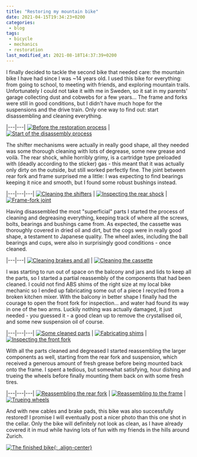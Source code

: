 ```yaml
---
title: "Restoring my mountain bike"
date: 2021-04-15T19:34:23+0200
categories:
 - blog
tags:
 - bicycle
 - mechanics
 - restoration
last_modified_at: 2021-08-18T14:37:39+0200
---
```


I finally decided to tackle the second bike that needed care: the mountain bike
I have had since I was ~14 years old.
I used this bike for everything: from going to school, to meeting with friends,
and exploring mountain trails.
Unfortunately I could not take it with me in Sweden, so it sat in my parents'
garage collecting dust and cobwebs for a few years...
The frame and forks were still in good conditions, but I didn't have much hope
for the suspensions and the drive train.
Only one way to find out: start disassembling and cleaning everything.

|---|---|
[![Before the restoration process][1t]][1] | [![Start of the disassembly process][2t]][2]

The shifter mechanisms were actually in really good shape, all they needed was
some thorough cleaning with lots of degrease, some new grease and voilà.
The rear shock, while horribly grimy, is a cartridge type preloaded with
(deadly according to the sticker) gas - this meant that it was actually only
dirty on the outside, but still worked perfectly fine.
The joint between rear fork and frame surprised me a little: I was expecting to
find bearings keeping it nice and smooth, but I found some robust bushings instead.

|---|---|---|
[![Cleaning the shifters][3t]][3] | [![Inspecting the rear shock][4t]][4] | [![Frame-fork joint][5t]][5]

Having disassembled the most "superficial" parts I started the process of
cleaning and degreasing everything, keeping track of where all the screws,
bolts, bearings and bushings came from.
As expected, the cassette was thoroughly covered in dried oil and dirt, but the
cogs were in really good shape, a testament to Japanese quality.
The wheel axles, including the ball bearings and cups, were also in
surprisingly good conditions - once cleaned.

|---|---|
[![Cleaning brakes and all][6t]][6] | [![Cleaning the cassette][7t]][7]

I was starting to run out of space on the balcony and jars and lids to keep all
the parts, so I started a partial reassembly of the components that had been cleaned.
I could not find ABS shims of the right size at my local bike mechanic so I
ended up fabricating some out of a piece I recycled from a broken kitchen mixer.
With the balcony in better shape I finally had the courage to open the front
fork for inspection... and water had found its way in one of the two arms.
Luckily nothing was actually damaged, it just needed - you guessed it - a good
clean up to remove the crystallised oil, and some new suspension oil of course.

|---|---|---|
[![Some cleaned parts][8t]][8] | [![Fabricating shims][9t]][9] | [![Inspecting the front fork][10t]][10]

With all the parts cleaned and degreased I started reassembling the larger
components as well, starting from the rear fork and suspension, which received
a generous amount of fresh grease before being mounted back onto the frame.
I spent a tedious, but somewhat satisfying, hour dishing and trueing the wheels
before finally mounting them back on with some fresh tires.

|---|---|---|
[![Reassembling the rear fork][11t]][11] | [![Reassembling to the frame][12t]][12] | [![Trueing wheels][13t]][13]

And with new cables and brake pads, this bike was also successfully restored!
I promise I will eventually post a nicer photo than this one shot in the
cellar. Only the bike will definitely not look as clean, as I have already
covered it in mud while having lots of fun with my friends in the hills around
Zurich.

[![The finished bike][14t]{: .align-center}][14]


[1]:  /assets/posts/2021-04-15_bike02/01_before_restoration.jpg
[2]:  /assets/posts/2021-04-15_bike02/02_start_disassembly.jpg
[3]:  /assets/posts/2021-04-15_bike02/03_fixing_shifters.jpg
[4]:  /assets/posts/2021-04-15_bike02/04_rear_shock.jpg
[5]:  /assets/posts/2021-04-15_bike02/05_disassemble_rear_fork.jpg
[6]:  /assets/posts/2021-04-15_bike02/06_cleaning_parts.jpg
[7]:  /assets/posts/2021-04-15_bike02/07_more_cleaning.jpg
[8]:  /assets/posts/2021-04-15_bike02/08_cleaned_parts.jpg
[9]:  /assets/posts/2021-04-15_bike02/09_fabricating_shims.jpg
[10]: /assets/posts/2021-04-15_bike02/10_front_fork.jpg
[11]: /assets/posts/2021-04-15_bike02/11_rear_fork_reassembly.jpg
[12]: /assets/posts/2021-04-15_bike02/12_reassembling.jpg
[13]: /assets/posts/2021-04-15_bike02/13_trueing_wheels.jpg
[14]: /assets/posts/2021-04-15_bike02/14_finished.jpg

[1t]:  /assets/posts/2021-04-15_bike02/thumbs/01_before_restoration.jpg
[2t]:  /assets/posts/2021-04-15_bike02/thumbs/02_start_disassembly.jpg
[3t]:  /assets/posts/2021-04-15_bike02/thumbs/03_fixing_shifters.jpg
[4t]:  /assets/posts/2021-04-15_bike02/thumbs/04_rear_shock.jpg
[5t]:  /assets/posts/2021-04-15_bike02/thumbs/05_disassemble_rear_fork.jpg
[6t]:  /assets/posts/2021-04-15_bike02/thumbs/06_cleaning_parts.jpg
[7t]:  /assets/posts/2021-04-15_bike02/thumbs/07_more_cleaning.jpg
[8t]:  /assets/posts/2021-04-15_bike02/thumbs/08_cleaned_parts.jpg
[9t]:  /assets/posts/2021-04-15_bike02/thumbs/09_fabricating_shims.jpg
[10t]: /assets/posts/2021-04-15_bike02/thumbs/10_front_fork.jpg
[11t]: /assets/posts/2021-04-15_bike02/thumbs/11_rear_fork_reassembly.jpg
[12t]: /assets/posts/2021-04-15_bike02/thumbs/12_reassembling.jpg
[13t]: /assets/posts/2021-04-15_bike02/thumbs/13_trueing_wheels.jpg
[14t]: /assets/posts/2021-04-15_bike02/thumbs/14_finished.jpg
